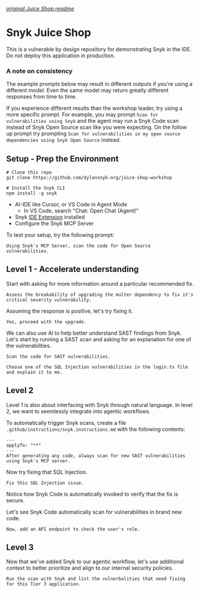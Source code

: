 *[original Juice Shop readme](./JUICESHOP_README.md)*

# Snyk Juice Shop

This is a vulnerable by design repository for demonstrating Snyk in the IDE. Do not deploy this application in production.

### A note on consistency

The example prompts below may result in different outputs if you're using a different model. Even the same model may return greatly different responses from time to time.

If you experience different results than the workshop leader, try using a more specific prompt. For example, you may prompt `Scan for vulnerabilities using Snyk` and the agent may run a Snyk Code scan instead of Snyk Open Source scan like you were expecting. On the follow up prompt try prompting `Scan for vulnerabilities in my open source dependencies using Snyk Open Source` instead.

## Setup - Prep the Environment

```
# Clone this repo
git clone https://github.com/dylansnyk-org/juice-shop-workshop

# Install the Snyk CLI
npm install -g snyk
```
- AI-IDE like Cursor, or VS Code in Agent Mode 
  - In VS Code, search "Chat: Open Chat (Agent)"
- Snyk [IDE Extension](https://docs.snyk.io/cli-ide-and-ci-cd-integrations/snyk-ide-plugins-and-extensions) installed
- Configure the Snyk MCP Server 

To test your setup, try the following prompt:

```
Using Snyk's MCP Server, scan the code for Open Source vulnerabilities.
```

## Level 1 - Accelerate understanding

Start with asking for more information around a particular recommended fix.

```
Assess the breakability of upgrading the multer dependency to fix it's critical severity vulnerability.
```

Assuming the response is positive, let's try fixing it.
```
Yes, proceed with the upgrade.
```

We can also use AI to help better understand SAST findings from Snyk. Let's start by running a SAST scan and asking for an explanation for one of the vulnerabilities.

```
Scan the code for SAST vulnerabilities.
```

```
Choose one of the SQL Injection vulnerabilities in the login.ts file and explain it to me.
```

## Level 2

Level 1 is also about interfacing with Snyk through natural language. In level 2, we want to seemlessly integrate into agentic workflows.

To automatically trigger Snyk scans, create a file `.github/instructions/snyk.instructions.md` with the following contents:

```
---
applyTo: "**"
---
After generating any code, always scan for new SAST vulnerabilities using Snyk's MCP server.
```

Now try fixing that SQL Injection.
```
Fix this SQL Injection issue.
```

Notice how Snyk Code is automatically invoked to verify that the fix is secure.

Let's see Snyk Code automatically scan for vulnerabilities in brand new code.
```
Now, add an API endpoint to check the user's role.
```

## Level 3

Now that we've added Snyk to our agentic workflow, let's use additional context to better prioritize and align to our internal security policies. 

```
Run the scan with Snyk and list the vulnerbalities that need fixing for this Tier 3 application.
```

